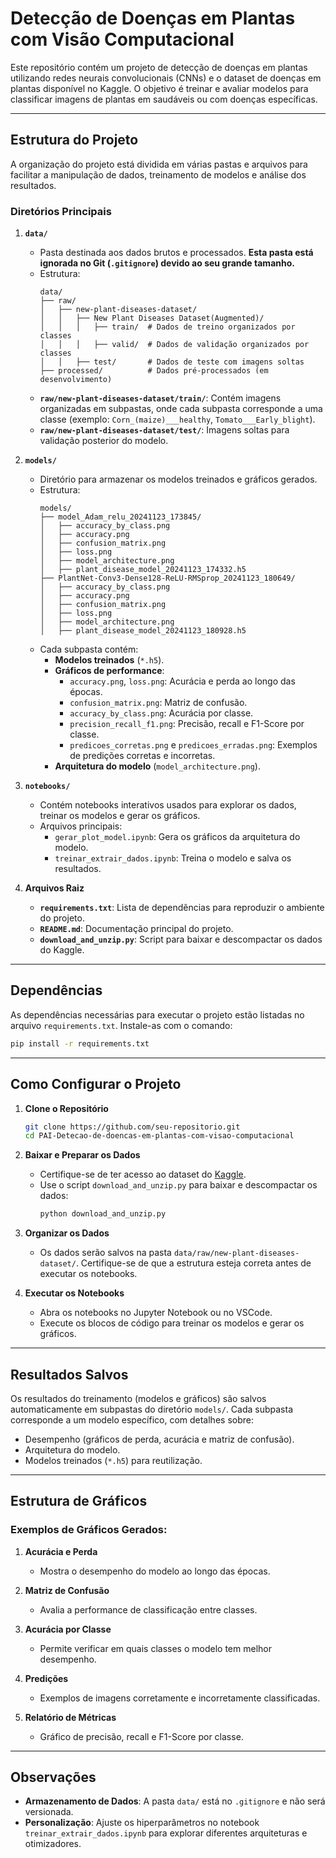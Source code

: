 # Detecção de Doenças em Plantas com Visão Computacional

Este repositório contém um projeto de detecção de doenças em plantas utilizando redes neurais convolucionais (CNNs) e o dataset de doenças em plantas disponível no Kaggle. O objetivo é treinar e avaliar modelos para classificar imagens de plantas em saudáveis ou com doenças específicas.

---

## Estrutura do Projeto

A organização do projeto está dividida em várias pastas e arquivos para facilitar a manipulação de dados, treinamento de modelos e análise dos resultados.

### Diretórios Principais

1. **`data/`**  
   - Pasta destinada aos dados brutos e processados. **Esta pasta está ignorada no Git (`.gitignore`) devido ao seu grande tamanho.**
   - Estrutura:
     ```
     data/
     ├── raw/
     │   ├── new-plant-diseases-dataset/
     │   │   ├── New Plant Diseases Dataset(Augmented)/
     │   │   │   ├── train/  # Dados de treino organizados por classes
     │   │   │   ├── valid/  # Dados de validação organizados por classes
     │   │   ├── test/       # Dados de teste com imagens soltas
     ├── processed/          # Dados pré-processados (em desenvolvimento)
     ```
   - **`raw/new-plant-diseases-dataset/train/`**: Contém imagens organizadas em subpastas, onde cada subpasta corresponde a uma classe (exemplo: `Corn_(maize)___healthy`, `Tomato___Early_blight`).
   - **`raw/new-plant-diseases-dataset/test/`**: Imagens soltas para validação posterior do modelo.

2. **`models/`**  
   - Diretório para armazenar os modelos treinados e gráficos gerados.
   - Estrutura:
     ```
     models/
     ├── model_Adam_relu_20241123_173845/
     │   ├── accuracy_by_class.png
     │   ├── accuracy.png
     │   ├── confusion_matrix.png
     │   ├── loss.png
     │   ├── model_architecture.png
     │   ├── plant_disease_model_20241123_174332.h5
     ├── PlantNet-Conv3-Dense128-ReLU-RMSprop_20241123_180649/
     │   ├── accuracy_by_class.png
     │   ├── accuracy.png
     │   ├── confusion_matrix.png
     │   ├── loss.png
     │   ├── model_architecture.png
     │   ├── plant_disease_model_20241123_180928.h5
     ```
   - Cada subpasta contém:
     - **Modelos treinados** (`*.h5`).
     - **Gráficos de performance**:
       - `accuracy.png`, `loss.png`: Acurácia e perda ao longo das épocas.
       - `confusion_matrix.png`: Matriz de confusão.
       - `accuracy_by_class.png`: Acurácia por classe.
       - `precision_recall_f1.png`: Precisão, recall e F1-Score por classe.
       - `predicoes_corretas.png` e `predicoes_erradas.png`: Exemplos de predições corretas e incorretas.
     - **Arquitetura do modelo** (`model_architecture.png`).

3. **`notebooks/`**  
   - Contém notebooks interativos usados para explorar os dados, treinar os modelos e gerar os gráficos.
   - Arquivos principais:
     - `gerar_plot_model.ipynb`: Gera os gráficos da arquitetura do modelo.
     - `treinar_extrair_dados.ipynb`: Treina o modelo e salva os resultados.

4. **Arquivos Raiz**
   - **`requirements.txt`**: Lista de dependências para reproduzir o ambiente do projeto.
   - **`README.md`**: Documentação principal do projeto.
   - **`download_and_unzip.py`**: Script para baixar e descompactar os dados do Kaggle.

---

## Dependências

As dependências necessárias para executar o projeto estão listadas no arquivo `requirements.txt`. Instale-as com o comando:

```bash
pip install -r requirements.txt
```

---

## Como Configurar o Projeto

1. **Clone o Repositório**
   ```bash
   git clone https://github.com/seu-repositorio.git
   cd PAI-Detecao-de-doencas-em-plantas-com-visao-computacional
   ```

2. **Baixar e Preparar os Dados**
   - Certifique-se de ter acesso ao dataset do [Kaggle](https://www.kaggle.com/datasets/vipoooool/new-plant-diseases-dataset).
   - Use o script `download_and_unzip.py` para baixar e descompactar os dados:
     ```bash
     python download_and_unzip.py
     ```

3. **Organizar os Dados**
   - Os dados serão salvos na pasta `data/raw/new-plant-diseases-dataset/`. Certifique-se de que a estrutura esteja correta antes de executar os notebooks.

4. **Executar os Notebooks**
   - Abra os notebooks no Jupyter Notebook ou no VSCode.
   - Execute os blocos de código para treinar os modelos e gerar os gráficos.

---

## Resultados Salvos

Os resultados do treinamento (modelos e gráficos) são salvos automaticamente em subpastas do diretório `models/`. Cada subpasta corresponde a um modelo específico, com detalhes sobre:

- Desempenho (gráficos de perda, acurácia e matriz de confusão).
- Arquitetura do modelo.
- Modelos treinados (`*.h5`) para reutilização.

---

## Estrutura de Gráficos

### Exemplos de Gráficos Gerados:

1. **Acurácia e Perda**
   - Mostra o desempenho do modelo ao longo das épocas.

2. **Matriz de Confusão**
   - Avalia a performance de classificação entre classes.

3. **Acurácia por Classe**
   - Permite verificar em quais classes o modelo tem melhor desempenho.

4. **Predições**
   - Exemplos de imagens corretamente e incorretamente classificadas.

5. **Relatório de Métricas**
   - Gráfico de precisão, recall e F1-Score por classe.

---

## Observações

- **Armazenamento de Dados**: A pasta `data/` está no `.gitignore` e não será versionada.
- **Personalização**: Ajuste os hiperparâmetros no notebook `treinar_extrair_dados.ipynb` para explorar diferentes arquiteturas e otimizadores.